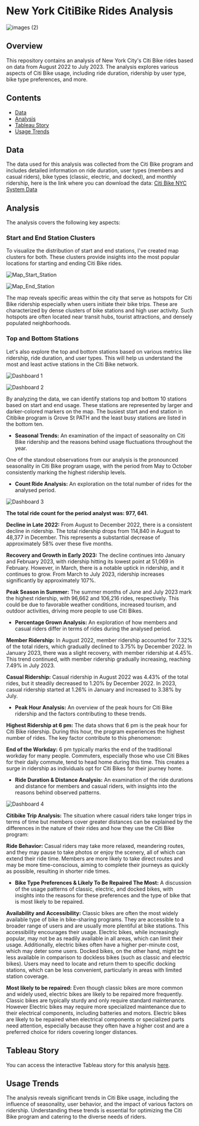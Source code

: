 # New York CitiBike Rides Analysis

![images (2)](https://github.com/afadilla13/NY-Citibike-Challenge/assets/128363337/b77a737e-90d8-4814-959f-37e9e50ba7d2)

## Overview

This repository contains an analysis of New York City's Citi Bike rides based on data from August 2022 to July 2023. The analysis explores various aspects of Citi Bike usage, including ride duration, ridership by user type, bike type preferences, and more.

## Contents

- [Data](#data)
- [Analysis](#analysis)
- [Tableau Story](#tableau-story)
- [Usage Trends](#usage-trends)

## Data

The data used for this analysis was collected from the Citi Bike program and includes detailed information on ride duration, user types (members and casual riders), bike types (classic, electric, and docked), and monthly ridership, here is the link where you can download the data:
[Citi Bike NYC System Data](https://citibikenyc.com/system-data)

## Analysis

The analysis covers the following key aspects:

### Start and End Station Clusters

To visualize the distribution of start and end stations, I've created map clusters for both. These clusters provide insights into the most popular locations for starting and ending Citi Bike rides.

![Map_Start_Station](https://github.com/afadilla13/NY-Citibike-Challenge/assets/128363337/dedbcb74-d024-4fe5-b4f0-0130a530efa0)

![Map_End_Station](https://github.com/afadilla13/NY-Citibike-Challenge/assets/128363337/6e09ee63-f0e2-4f04-ae42-44986d767240)

The map reveals specific areas within the city that serve as hotspots for Citi Bike ridership especially when users initiate their bike trips. These are characterized by dense clusters of bike stations and high user activity. Such hotspots are often located near transit hubs, tourist attractions, and densely populated neighborhoods.

### Top and Bottom Stations

Let's also explore the top and bottom stations based on various metrics like ridership, ride duration, and user types. This will help us understand the most and least active stations in the Citi Bike network.

![Dashboard 1](https://github.com/afadilla13/NY-Citibike-Challenge/assets/128363337/0988cfaa-b66a-43f0-8018-950d958fe2e7)

![Dashboard 2](https://github.com/afadilla13/NY-Citibike-Challenge/assets/128363337/3f0500aa-bad8-479d-ad72-08f68095f43e)

By analyzing the data, we can identify stations top and bottom 10 stations based on start and end usage. These stations are represented by larger and darker-colored markers on the map. The busiest start and end station in Citibike program is Grove St PATH and the least busy stations are listed in the bottom ten.

- **Seasonal Trends:** An examination of the impact of seasonality on Citi Bike ridership and the reasons behind usage fluctuations throughout the year.

One of the standout observations from our analysis is the pronounced seasonality in Citi Bike program usage, with the period from May to October consistently marking the highest ridership levels. 

- **Count Ride Analysis:** An exploration on the total number of rides for the analysed period.

![Dashboard 3](https://github.com/afadilla13/NY-Citibike-Challenge/assets/128363337/7bea6c3b-8efa-4aab-9401-f438a4ab9201)

**The total ride count for the period analyst was: 977, 641.**

**Decline in Late 2022:**
From August to December 2022, there is a consistent decline in ridership. The total ridership drops from 114,840 in August to 48,377 in December. This represents a substantial decrease of approximately 58% over these five months.

**Recovery and Growth in Early 2023:**
The decline continues into January and February 2023, with ridership hitting its lowest point at 51,069 in February. However, in March, there is a notable uptick in ridership, and it continues to grow. From March to July 2023, ridership increases significantly by approximately 107%.

**Peak Season in Summer:**
The summer months of June and July 2023 mark the highest ridership, with 96,662 and 106,216 rides, respectively. This could be due to favorable weather conditions, increased tourism, and outdoor activities, driving more people to use Citi Bikes.

- **Percentage Grown Analysis:** An exploration of how members and casual riders differ in terms of rides during the analysed period.

**Member Ridership:**
In August 2022, member ridership accounted for 7.32% of the total riders, which gradually declined to 3.75% by December 2022.
In January 2023, there was a slight recovery, with member ridership at 4.45%. This trend continued, with member ridership gradually increasing, reaching 7.49% in July 2023.

**Casual Ridership:**
Casual ridership in August 2022 was 4.43% of the total rides, but it steadily decreased to 1.20% by December 2022.
In 2023, casual ridership started at 1.26% in January and increased to 3.38% by July.

- **Peak Hour Analysis:** An overview of the peak hours for Citi Bike ridership and the factors contributing to these trends.

**Highest Ridership at 6 pm:**
The data shows that 6 pm is the peak hour for Citi Bike ridership. During this hour, the program experiences the highest number of rides. The key factor contribute to this phenomenon:

**End of the Workday:** 
6 pm typically marks the end of the traditional workday for many people. Commuters, especially those who use Citi Bikes for their daily commute, tend to head home during this time. This creates a surge in ridership as individuals opt for Citi Bikes for their journey home.

- **Ride Duration & Distance Analysis:** An examination of the ride durations and distance for members and casual riders, with insights into the reasons behind observed patterns.

![Dashboard 4](https://github.com/afadilla13/NY-Citibike-Challenge/assets/128363337/cf62e23b-6031-4876-935e-279b91ba690d)

**Citibike Trip Analysis:**
The situation where casual riders take longer trips in terms of time but members cover greater distances can be explained by the differences in the nature of their rides and how they use the Citi Bike program:

**Ride Behavior:**
Casual riders may take more relaxed, meandering routes, and they may pause to take photos or enjoy the scenery, all of which can extend their ride time.
Members are more likely to take direct routes and may be more time-conscious, aiming to complete their journeys as quickly as possible, resulting in shorter ride times.

- **Bike Type Preferences & Likely To Be Repaired The Most:** A discussion of the usage patterns of classic, electric, and docked bikes, with insights into the reasons for these preferences and the type of bike that is most likely to be repaired.

**Availability and Accessibility:**
Classic bikes are often the most widely available type of bike in bike-sharing programs. They are accessible to a broader range of users and are usually more plentiful at bike stations. This accessibility encourages their usage.
Electric bikes, while increasingly popular, may not be as readily available in all areas, which can limit their usage. Additionally, electric bikes often have a higher per-minute cost, which may deter some users.
Docked bikes, on the other hand, might be less available in comparison to dockless bikes (such as classic and electric bikes). Users may need to locate and return them to specific docking stations, which can be less convenient, particularly in areas with limited station coverage.

**Most likely to be repaired:**
Even though classic bikes are more common and widely used, electric bikes are likely to be repaired more frequently. Classic bikes are typically sturdy and only require standard maintenance. However Electric bikes may require more specialized maintenance due to their electrical components, including batteries and motors. Electric bikes are likely to be repaired when electrical components or specialized parts need attention, especially because they often have a higher cost and are a preferred choice for riders covering longer distances.

## Tableau Story

You can access the interactive Tableau story for this analysis [here](https://public.tableau.com/app/profile/akbar.fadillah/viz/CitiBike-Tableau_16961332911440/Story1?publish=yes).

## Usage Trends

The analysis reveals significant trends in Citi Bike usage, including the influence of seasonality, user behavior, and the impact of various factors on ridership. Understanding these trends is essential for optimizing the Citi Bike program and catering to the diverse needs of riders.


